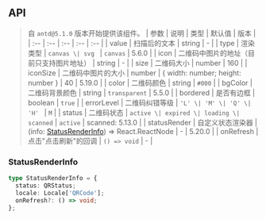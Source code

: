 ## API
> 自 `antd@5.1.0` 版本开始提供该组件。
| 参数 | 说明 | 类型 | 默认值 | 版本 |
| :-- | :-- | :-- | :-- | :-- |
| value | 扫描后的文本 | string | - |
| type | 渲染类型 | `canvas \| svg ` | `canvas` | 5.6.0 |
| icon | 二维码中图片的地址（目前只支持图片地址） | string | - |
| size | 二维码大小 | number | 160 |
| iconSize | 二维码中图片的大小 | number \| { width: number; height: number } | 40 | 5.19.0 |
| color | 二维码颜色 | string | `#000` |
| bgColor | 二维码背景颜色 | string | `transparent` | 5.5.0 |
| bordered | 是否有边框 | boolean | `true` |
| errorLevel | 二维码纠错等级 | `'L' \| 'M' \| 'Q' \| 'H' ` | `M` |
| status | 二维码状态 | `active \| expired \| loading \| scanned` | `active` | scanned: 5.13.0 |
| statusRender | 自定义状态渲染器 | (info: [StatusRenderInfo](/components/qr-code-cn#statusrenderinfo)) => React.ReactNode | - | 5.20.0 |
| onRefresh | 点击"点击刷新"的回调 | `() => void` | - |
### StatusRenderInfo
```typescript
type StatusRenderInfo = {
  status: QRStatus;
  locale: Locale['QRCode'];
  onRefresh?: () => void;
};
```